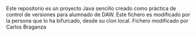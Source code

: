 Este repositorio es un proyecto Java sencillo creado como práctica de control de versiones para alumnado de DAW.
Este fichero es modificado por la persona que lo ha bifurcado, desde su clon local. 
Fichero modificado por Carlos Braganza

